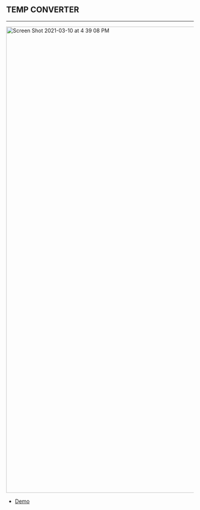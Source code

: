 ## TEMP CONVERTER ##
---



<img width="1252" alt="Screen Shot 2021-03-10 at 4 39 08 PM" src="https://user-images.githubusercontent.com/77302221/110701527-3ef65600-81bf-11eb-9dbc-395f250f7209.png">









- [Demo](https://temp-converter-animation.netlify.app/)
